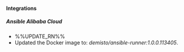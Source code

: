 
#### Integrations

##### Ansible Alibaba Cloud

- %%UPDATE_RN%%
- Updated the Docker image to: *demisto/ansible-runner:1.0.0.113405*.
